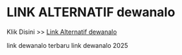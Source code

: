 # LINK ALTERNATIF dewanalo

Klik Disini >> <a href="https://linksto.pages.dev/">Link Alternatif dewanalo </a>

link dewanalo terbaru
link dewanalo 2025